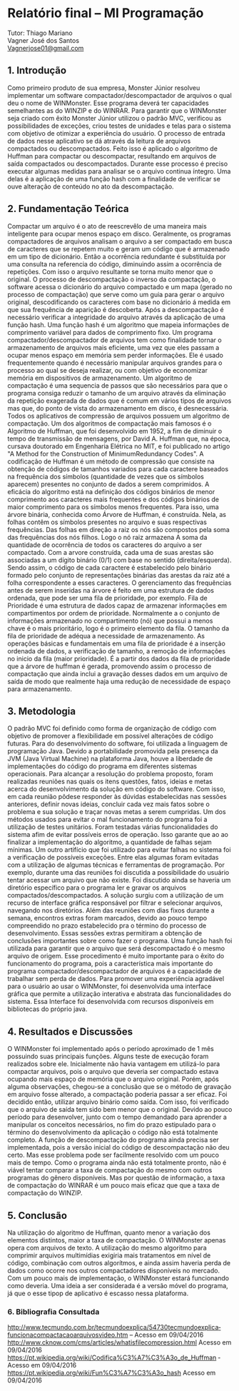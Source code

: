 # Relatório final – MI Programação
Tutor: Thiago Mariano  
Vagner José dos Santos  
Vagnerjose01@gmail.com  
## 1. Introdução
Como primeiro  produto de sua empresa,  Monster  Júnior resolveu  implementar  um
software compactador/descompactador de arquivos o qual deu o nome de WINMonster.
Esse programa deverá ter capacidades semelhantes as do WINZIP e do WINRAR.  Para
garantir que o WINMonster seja criado com êxito Monster Júnior utilizou o padrão
MVC, verificou as possibilidades de exceções, criou testes de unidades e telas para o
sistema com objetivo de otimizar a experiência do usuário.
O processo de entrada de dados nesse aplicativo se dá através da leitura de arquivos
compactados ou descompactados. Feito isso é aplicado o algoritmo de Huffman para
compactar   ou   descompactar,   resultando   em   arquivos   de   saída   compactados   ou
descompactados.
Durante esse processo é preciso executar algumas medidas para analisar se o arquivo
continua íntegro. Uma delas é a aplicação de uma função hash com a finalidade de
verificar se ouve alteração de conteúdo no ato da descompactação.
## 2. Fundamentação Teórica
Compactar um arquivo é o ato de reescrevê­lo  de uma maneira mais inteligente para
ocupar menos espaço em disco. Geralmente, os programas compactadores de arquivos
analisam o arquivo a ser compactado em busca de caracteres que se repetem muito e
geram um código que é armazenado em um tipo de dicionário. Então a ocorrência
redundante é substituída por uma consulta na referencia do código, diminuindo assim a
ocorrência de repetições. Com isso o arquivo resultante se torna muito menor que o
original.
O   processo   de   descompactação   o   inverso   da   compactação,   o   software   acessa   o
dicionário do arquivo compactado e um mapa (gerado no processo de compactação) que
serve como um guia para gerar o arquivo original, descodificando os caracteres com
base no dicionário á medida em que sua frequência de aparição é descoberta.
Após   a  descompactação   é  necessário   verificar  a  integridade   do arquivo  através   da
aplicação   de   uma   função   hash.   Uma   função   hash   é   um   algoritmo   que   mapeia
informações de comprimento variável para dados de comprimento fixo.
Um programa compactador/descompactador de arquivos tem como finalidade tornar o
armazenamento de arquivos mais eficiente, uma vez que eles passam a ocupar menos
espaço em memória sem perder informações. Ele é usado frequentemente quando é
necessário manipular arquivos grandes para o processo ao qual se deseja realizar, ou
com objetivo de economizar memória em dispositivos de armazenamento.
Um algoritmo de compactação é uma sequencia de passos que são necessários para que
o   programa   consiga   reduzir   o   tamanho   de   um   arquivo   através   da   eliminação   da
repetição exagerada de dados que é comum em vários tipos de arquivos mas que, do
ponto de vista do armazenamento em disco, é desnecessária.
Todos   os   aplicativos   de   compressão   de   arquivos   possuem   um   algoritmo   de
compactação. Um dos algoritmos  de compactação  mais  famosos  é  o Algoritmo de
Huffman, que foi desenvolvido em 1952, a fim de diminuir o tempo de transmissão de
mensagens, por David A. Huffman que, na época, cursava doutorado em Engenharia
Elétrica   no   MIT,   e   foi   publicado   no   artigo   "A   Method   for   the   Construction   of
Minimum­Redundancy Codes".
A codificação de Huffman é um método de compressão que consiste na obtenção de
códigos de tamanhos variados para cada caractere baseados na frequência dos símbolos
(quantidade de vezes que os símbolos aparecem) presentes no conjunto de dados a
serem comprimidos.
A eficácia do algoritmo está na definição dos códigos binários de menor comprimento
aos caracteres mais frequentes e dos códigos binários de maior comprimento para os
símbolos menos frequentes. Para isso, uma árvore binária, conhecida como Árvore de
Huffman, é construída. Nela, as folhas contêm os símbolos presentes no arquivo e suas
respectivas frequências. Das folhas em direção a raiz os nós são compostos pela soma
das frequências dos nós filhos. Logo o nó raiz armazena A soma da quantidade de
ocorrência de todos os caracteres do arquivo a ser compactado.
Com a arvore construída, cada uma de suas arestas são associadas a um dígito binário
(0/1) com base no sentido (direita/esquerda). Sendo assim, o código de cada caractere é
estabelecido pelo binário formado pelo conjunto de representações binárias das arestas
da raiz até a folha correspondente a esses caracteres.
O gerenciamento das frequências  antes de serem inseridas na árvore é feito em uma
estrutura de dados ordenada, que pode ser uma fila de prioridade, por exemplo.
Fila   de   Prioridade   é   uma   estrutura   de   dados   capaz   de   armazenar   informações   em
compartimentos por ordem de prioridade. Normalmente a o conjunto de informações
armazenado no compartimento (nó) que possui a menos chave é o mais prioritário, logo
é o primeiro elemento da fila. O tamanho da fila de prioridade de adéqua a necessidade
de armazenamento. As operações básicas e fundamentais em uma fila de prioridade é a
inserção ordenada de dados, a verificação de tamanho, a remoção de informações no
inicio da fila (maior prioridade).
É   a   partir   dos   dados   da   fila   de   prioridade   que   a   árvore   de   huffman   é   gerada,
promovendo assim o processo de compactação que ainda inclui a gravação desses dados
em um arquivo de saída de modo que realmente haja uma redução de necessidade de
espaço para armazenamento.
## 3. Metodologia
 O padrão MVC foi definido como forma de organização de código com objetivo de
promover   a   flexibilidade   em   possível   alterações   de   código   futuras.   Para   do
desenvolvimento do software, foi utilizada a linguagem de programação Java. Devido a
portabilidade promovida pela presença da JVM (Java Virtual Machine) na plataforma
Java,   houve   a  liberdade   de   implementações   do   código   do   programa   em   diferentes
sistemas operacionais.
Para alcançar a resolução do problema proposto, foram realizadas reuniões nas quais os
itens questões, fatos, ideias e metas acerca do desenvolvimento da solução em código
do software. Com isso, em cada reunião pôde­se responder às dúvidas estabelecidas nas
sessões anteriores, definir novas ideias, concluir cada vez mais fatos sobre o problema e
sua solução e traçar novas metas a serem cumpridas.
Um dos métodos usados para evitar o mal funcionamento do programa foi a utilização
de testes unitários. Foram testadas várias funcionalidades do sistema afim de evitar
possíveis   erros   de   operação.   Isso   garante   que   ao   ao   finalizar   a   implementação   do
algoritmo, a quantidade de falhas sejam mínimas.
Um outro artifício que foi utilizado para evitar falhas no sistema foi a verificação de
possíveis exceções. Entre elas algumas foram evitadas com a utilização de algumas
técnicas e ferramentas de programação. Por exemplo, durante uma das reuniões foi
discutida a possibilidade  do usuário tentar acessar um arquivo que não existe. Foi
discutido ainda se haveria um diretório específico para o programa ler e gravar os
arquivos   compactados/descompactados.   A   solução   surgiu   com   a   utilização   de   um
recurso de interface gráfica responsável por filtrar e selecionar arquivos, navegando nos
diretórios.
Além das reuniões com dias fixos durante a semana, encontros extras foram marcados,
devido ao pouco tempo compreendido no prazo estabelecido pra o término do processo
de   desenvolvimento.   Essas   sessões   extras   permitiram   a   obtenção   de   conclusões
importantes sobre como fazer o programa.
Uma função hash foi utilizada para garantir que o arquivo que será descompactado é o
mesmo arquivo de origem. Esse procedimento  é  muito importante  para o  êxito do
funcionamento   do   programa,   pois   a   característica   mais   importante   do   programa
compactador/descompactador de arquivos é a capacidade de trabalhar sem perda de
dados.
Para promover uma experiência agradável para o usuário ao usar o WINMonster, foi
desenvolvida uma interface gráfica que permite a utilização interativa e abstrata das
funcionalidades do sistema.
Essa Interface foi desenvolvida com recursos disponíveis em bibliotecas do próprio
java.
## 4. Resultados e Discussões
O WINMonster foi implementado após o período aproximado de 1 mês possuindo suas
principais funções. Alguns teste de execução foram realizados sobre ele. Inicialmente não
havia vantagem em utilizá-lo para compactar arquivos, pois o arquivo que deveria ser
compactado estava ocupando mais espaço de memória que o arquivo original. Porém,
após alguma observações, chegou-se a conclusão que se o método de gravação em
arquivo fosse alterado, a compactação poderia passar a ser eficaz. Foi decidido então,
utilizar arquivo binário como saída. Com isso, foi verificado que o arquivo de saída tem
sido bem menor que o original.
Devido ao pouco período para desenvolver, junto com o tempo demandado para
aprender a manipular os conceitos necessários, no fim do prazo estipulado para o
término do desenvolvimento da aplicação o código não está totalmente completo. A
função de descompactação do programa ainda precisa ser implementada, pois a versão
inicial do código de descompactação não deu certo. Mas esse problema pode ser
facilmente resolvido com um pouco mais de tempo.
Como o programa ainda não está totalmente pronto, não é viável tentar comparar a taxa
de compactação do mesmo com outros programas do gênero disponíveis. Mas por
questão de informação, a taxa de compactação do WINRAR é um pouco mais eficaz que
que a taxa de compactação do WINZIP.
## 5. Conclusão
Na utilização do algoritmo de Huffman, quanto menor a variação dos elementos
distintos,   maior   a   taxa   de   compactação.   O   WINMonster   apenas   opera   com
arquivos de texto. A utilização do mesmo algoritmo para comprimir arquivos
multimídias   exigiria   mais   tratamentos   em   nível   de   código,   combinação   com
outros algorítmos, e ainda assim haveria perda de dados como ocorre nos outros
compactadores disponíveis no mercado. Com um pouco mais de implementação,
o WINMonster estará funcionando como deveria. Uma ideia a ser considerada é a
versão móvel do programa, já que o esse tipop de aplicativo  é escasso nessa
plataforma.
### 6. Bibliografia Consultada
http://www.tecmundo.com.br/tecmundo­explica/54730­tecmundo­explica­funcionacompactacao­arquivos­video.htm – Acesso em 09/04/2016
http://www.cknow.com/cms/articles/what­is­file­compression.html  ­Acesso   em
09/04/2016
https://pt.wikipedia.org/wiki/Codifica%C3%A7%C3%A3o_de_Huffman  ­Acesso   em
09/04/2016
https://pt.wikipedia.org/wiki/Fun%C3%A7%C3%A3o_hash ­Acesso em 09/04/2016